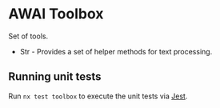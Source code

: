 # AWAI Toolbox

Set of tools.

* Str - Provides a set of helper methods for text processing.


## Running unit tests

Run `nx test toolbox` to execute the unit tests via [Jest](https://jestjs.io).

